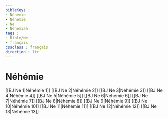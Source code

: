 ```yaml
---
bibleKeys : 
- Néhémie
- Néhémie
- Ne
- Nehemiah
tags : 
- Bible/Ne
- français
cssclass : français
direction : ltr
---
```


# Néhémie

[[BJ Ne 1|Néhémie 1]]
[[BJ Ne 2|Néhémie 2]]
[[BJ Ne 3|Néhémie 3]]
[[BJ Ne 4|Néhémie 4]]
[[BJ Ne 5|Néhémie 5]]
[[BJ Ne 6|Néhémie 6]]
[[BJ Ne 7|Néhémie 7]]
[[BJ Ne 8|Néhémie 8]]
[[BJ Ne 9|Néhémie 9]]
[[BJ Ne 10|Néhémie 10]]
[[BJ Ne 11|Néhémie 11]]
[[BJ Ne 12|Néhémie 12]]
[[BJ Ne 13|Néhémie 13]]
